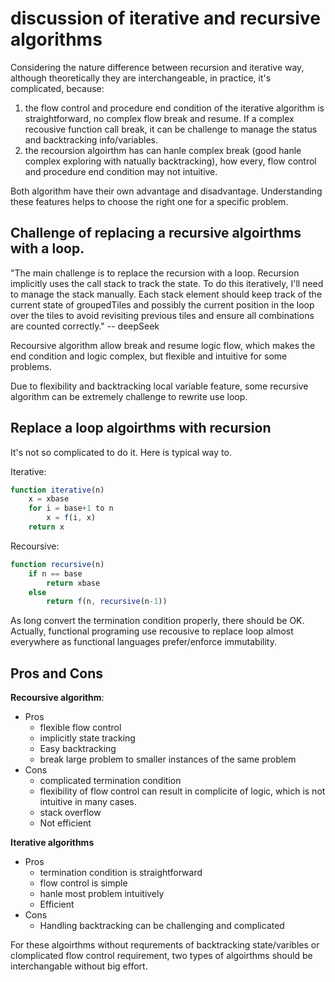 # discussion of iterative and recursive algorithms

Considering the nature difference between recursion and iterative way, although theoretically they are interchangeable, in practice, it's complicated, because:
1. the flow control and procedure end condition of the iterative algorithm is straightforward, no complex flow break and resume. If a complex recousive function call break, it can be challenge to manage the status and backtracking info/variables.
2. the recoursion algoirthm has can hanle complex break (good hanle complex exploring with natually backtracking), how every, flow control and procedure end condition may not intuitive. 

Both algorithm have their own advantage and disadvantage. Understanding these features helps to choose the right one for a specific problem.


## Challenge of replacing a recursive algoirthms with a loop. 

"The main challenge is to replace the recursion with a loop. Recursion implicitly uses the call stack to track the state. To do this iteratively, I'll need to manage the stack manually. Each stack element should keep track of the current state of groupedTiles and possibly the current position in the loop over the tiles to avoid revisiting previous tiles and ensure all combinations are counted correctly." -- deepSeek

Recoursive algorithm allow break and resume logic flow, which makes the end condition and logic complex, but flexible and intuitive for some problems. 

Due to flexibility and backtracking local variable feature, some recursive algorithm can be extremely challenge to rewrite use loop.

## Replace a loop algoirthms with recursion

It's not so complicated to do it. Here is typical way to. 

Iterative:
```js
function iterative(n)
    x = xbase
    for i = base+1 to n
        x = f(i, x)
    return x
```
Recoursive:
```js
function recursive(n)
    if n == base
        return xbase
    else
        return f(n, recursive(n-1))
```

As long convert the termination condition properly, there should be OK. 
Actually, functional programing use recousive to replace loop almost everywhere as functional languages prefer/enforce immutability.

## Pros and Cons

**Recoursive algorithm**:
- Pros
  - flexible flow control
  - implicitly state tracking
  - Easy backtracking 
  - break large problem to smaller instances of the same problem
- Cons
  - complicated termination condition
  - flexibility of flow control can result in complicite of logic, which is not intuitive in many cases. 
  - stack overflow
  - Not efficient

**Iterative algorithms**
- Pros
  - termination condition is straightforward
  - flow control is simple
  - hanle most problem intuitively
  - Efficient
- Cons
  - Handling backtracking can be challenging and complicated

For these algoirthms without requrements of backtracking state/varibles or clomplicated flow control requirement, two types of algoirthms should be interchangable without big effort.   